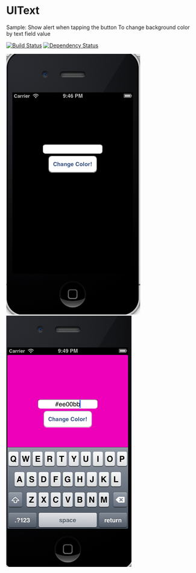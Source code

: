 UIText
======

Sample: Show alert when tapping the button
To change background color by text field value

[![Build Status](https://travis-ci.org/shigemk2/UIText.png)](https://travis-ci.org/shigemk2/UIText)
[![Dependency Status](https://gemnasium.com/shigemk2/UIText.png)](https://gemnasium.com/shigemk2/UIText)

[![screen shot1](https://github.com/shigemk2/UIText/blob/master/resources/screenshot_default.png?raw=true)](https://github.com/shigemk2/UIText/blob/master/resources/screenshot_default.png?raw=true)
[![screen shot2](https://github.com/shigemk2/UIText/blob/master/resources/screenshot_input.png?raw=true)](https://github.com/shigemk2/UIText/blob/master/resources/screenshot_input.png?raw=true)
